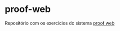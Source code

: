 # proof-web
Repositório com os exercícios do sistema [proof web](http://lolita.dimap.ufrn.br/proofweb/)
